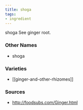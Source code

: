 ```yaml
---
title: shoga
tags:
- ingredient
---
```

shoga See ginger root.

### Other Names

* shoga

### Varieties

* [[ginger-and-other-rhizomes]]

### Sources
* http://foodsubs.com/Ginger.html
